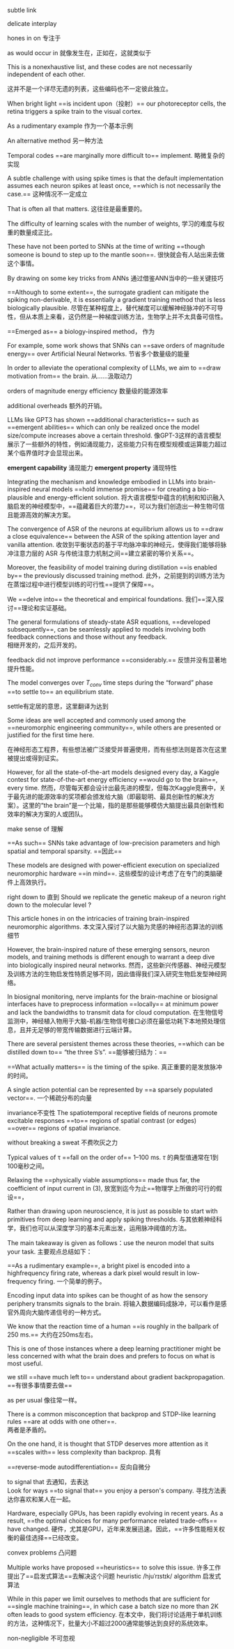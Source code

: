 subtle link  

delicate interplay

hones in on  专注于 

as would occur in 就像发生在，正如在，这就类似于

This is a nonexhaustive list, and these codes are not necessarily independent of each other.

这并不是一个详尽无遗的列表，这些编码也不一定彼此独立。

When bright light ==is incident upon（投射）== our photoreceptor cells, the retina triggers a spike train to the visual cortex.

As a rudimentary example     作为一个基本示例

An alternative method 另一种方法

Temporal codes ==are marginally more difficult to== implement.   略微复杂的实现

A subtle challenge with using spike times is that the default implementation assumes each neuron spikes at least once, ==which is not necessarily the case.==  这种情况不一定成立

That is often all that matters.  这往往是最重要的。

The difficulty of learning scales with the number of weights,   学习的难度与权重的数量成正比。

These have not been ported to SNNs at the time of writing ==though someone is bound to step up to the mantle soon==.   很快就会有人站出来去做这个事情。

By drawing on some key tricks from ANNs    通过借鉴ANN当中的一些关键技巧

==Although to some extent==, the surrogate gradient can mitigate the spiking non-derivable, it is essentially a gradient training method that is less biologically plausible.
尽管在某种程度上，替代梯度可以缓解神经脉冲的不可导性，但从本质上来看，这仍然是一种梯度训练方法，生物学上并不太具备可信性。

==Emerged as== a biology-inspired method，  作为

For example, some work shows that SNNs can ==save orders of magnitude energy== over Artificial Neural Networks.                                                                   节省多个数量级的能量 

In order to alleviate the operational complexity of LLMs, we aim to ==draw motivation from== the brain.   从......汲取动力

orders of magnitude energy efficiency  数量级的能源效率

additional overheads  额外的开销。

LLMs like GPT3 has shown ==additional characteristics== such as ==emergent abilities== which can only be realized once the model size/compute increases above a certain threshold.
像GPT-3这样的语言模型展示了一些额外的特性，例如涌现能力，这些能力只有在模型规模或运算能力超过某个临界值时才会显现出来。

**emergent capability**  涌现能力    **emergent property**  涌现特性

Integrating the mechanism and knowledge embodied in LLMs into brain-inspired neural models ==hold immense promise== for creating a bio-plausible and energy-efficient solution.
将大语言模型中蕴含的机制和知识融入脑启发的神经模型中，==蕴藏着巨大的潜力==，可以为我们创造出一种生物可信且能源高效的解决方案。

The convergence of ASR of the neurons at equilibrium allows us to ==draw a close equivalence== between the ASR of the spiking attention layer and vanilla attention.
收敛到平衡状态的基于平均脉冲率的神经元，使得我们能够将脉冲注意力层的 ASR 与传统注意力机制之间==建立紧密的等价关系==。

Moreover, the feasibility of model training during distillation ==is enabled by== the previously discussed training method.   此外，之前提到的训练方法为在蒸馏过程中进行模型训练的可行性==提供了保障==。

We ==delve into== the theoretical and empirical foundations.   我们==深入探讨==理论和实证基础。

The general formulations of steady-state ASR equations, ==developed subsequently==, can be seamlessly applied to models involving both feedback connections and those without any feedback.       
相继开发的，之后开发的。

feedback did not improve performance ==considerably.==   反馈并没有显著地提升性能。

The model converges over $T_{conv}$ time steps during the “forward” phase ==to settle to== an equilibrium state.   

settle有定居的意思，这里翻译为达到

Some ideas are well accepted and commonly used among the ==neuromorphic engineering community==, while others are presented or justified for the first time here.

在神经形态工程界，有些想法被广泛接受并普遍使用，而有些想法则是首次在这里被提出或得到证实。

However, for all the state-of-the-art models designed every day, a Kaggle contest for state-of-the-art energy efficiency ==would go to the brain==, every time.
然而，尽管每天都会设计出最先进的模型，但每次Kaggle竞赛中，关于最先进的能源效率的奖项都会颁发给大脑（即最聪明、最具创新性的解决方案）。这里的“the brain”是一个比喻，指的是那些能够模仿大脑提出最具创新性和效率的解决方案的人或团队。

make sense of   理解

==As such== SNNs take advantage of low-precision parameters and high spatial and temporal sparsity. ==因此==

These models are designed with power-efficient execution on specialized neuromorphic hardware ==in mind==.
这些模型的设计考虑了在专门的类脑硬件上高效执行。

right down to  直到 
Should we replicate the genetic makeup of a neuron right down to the molecular level ?

 This article hones in on the intricacies of training brain-inspired neuromorphic algorithms.
本文深入探讨了以大脑为灵感的神经形态算法的训练细节

However, the brain-inspired nature of these emerging sensors, neuron models, and training methods is different enough to warrant a deep dive into biologically inspired neural networks.
然而，这些新兴传感器、神经元模型及训练方法的生物启发性特质足够不同，因此值得我们深入研究生物启发型神经网络。

In biosignal monitoring, nerve implants for the brain-machine or biosignal interfaces have to preprocess information ==locally== at minimum power and lack the bandwidths to transmit data for cloud computation.
在生物信号监测中，神经植入物用于大脑-机器/生物信号接口必须在最低功耗下本地预处理信息，且并无足够的带宽传输数据进行云端计算。

There are several persistent themes across these theories, ==which can be distilled down to== “the three S’s”.
==能够被归结为：==

==What actually matters== is the timing of the spike.  真正重要的是发放脉冲的时间。

A single action potential can be represented by ==a sparsely populated vector==.  一个稀疏分布的向量

invariance不变性    The spatiotemporal receptive fields of neurons promote excitable responses ==to== regions of spatial contrast (or edges) ==over== regions of spatial invariance.

without breaking a sweat 不费吹灰之力

Typical values of τ ==fall on the order of== 1–100 ms.     $τ$ 的典型值通常在1到100毫秒之间。

Relaxing the ==physically viable assumptions== made thus far, the coefficient of input current in (3),
放宽到迄今为止==物理学上所做的可行的假设==， 

Rather than drawing upon neuroscience, it is just as possible to start with primitives from deep learning and apply spiking thresholds.
与其依赖神经科学，我们也可以从深度学习的基本元素出发，运用脉冲阈值的方法。

The main takeaway is given as follows：use the neuron model that suits your task.  主要观点总结如下：

==As a rudimentary example==, a bright pixel is encoded into a highfrequency firing rate, whereas a dark pixel would result in low-frequency firing.   一个简单的例子。

Encoding input data into spikes can be thought of as how the sensory periphery transmits signals to the brain.
将输入数据编码成脉冲，可以看作是感官外周向大脑传递信号的一种方式。

We know that the reaction time of a human ==is roughly in the ballpark of 250 ms.==  大约在250ms左右。

This is one of those instances where a deep learning practitioner might be less concerned with what the brain does and prefers to focus on what is most useful.  

we still ==have much left to== understand about gradient backpropagation.  ==有很多事情要去做==

as per usual 像往常一样。

There is a common misconception that backprop and STDP-like learning rules ==are at odds with one other==.  
两者是矛盾的。

On the one hand, it is thought that STDP deserves more attention as it ==scales with== less complexity than backprop. 具有

==reverse-mode autodifferentiation==  反向自微分

to signal that 去通知，去表达   
Look for ways ==to signal that== you enjoy a person's company.  寻找方法表达你喜欢和某人在一起。

Hardware, especially GPUs, has been rapidly evolving in recent years. As a result, ==the optimal choices for many performance related trade-offs== have changed. 
硬件，尤其是GPU，近年来发展迅速。因此，==许多性能相关权衡的最佳选择==已经改变。

convex problems  凸问题

Multiple works have proposed ==heuristics== to solve this issue.  许多工作提出了==启发式算法==去解决这个问题
heuristic /hjuˈrɪstɪk/ algorithm   启发式算法

While in this paper we limit ourselves to methods that are sufficient for ==single machine training==, in which case a batch size no more than 2K often leads to good system efficiency. 
在本文中，我们将讨论适用于单机训练的方法，这种情况下，批量大小不超过2000通常能够达到良好的系统效率。

non-negligible   不可忽视
